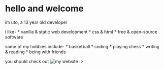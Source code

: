 # hello and welcome

im uto, a 13 year old developer

i like-
    * vanilla & static web development
    * css & html
    * free & open-source software
    
some of my hobbies include-
    * basketball
    * coding
    * playing chess
    * writing & reading
    * being with friends

you should check out ![my website](https://uto.pages.dev) :>
